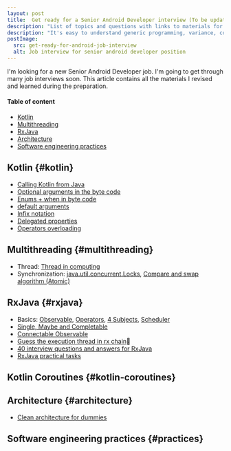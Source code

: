 ```yaml
---
layout: post
title:  Get ready for a Senior Android Developer interview (To be updated)
description: "List of topics and questions with links to materials for Senior Android Developer position interview"
description: "It's easy to understand generic programming, variance, covariance, contravariance by simple examples."
postImage:
  src: get-ready-for-android-job-interview
  alt: Job interview for senior android developer position
---
```


I'm looking for a new Senior Android Developer job.
I'm going to get through many job interviews soon.
This article contains all the materials I revised and learned during the preparation.

#### Table of content

* [Kotlin](#kotlin)
* [Multithreading](#multithreading)
* [RxJava](#rxjava)
* [Architecture](#architecture)
* [Software engineering practices](#practices)


## Kotlin {#kotlin}

* [Calling Kotlin from Java](https://kotlinlang.org/docs/java-to-kotlin-interop.html#package-level-functions)
* [Optional arguments in the byte code](https://twitter.com/VysotskiVadim/status/1394296768368680967)
* [Enums + when in byte code](https://medium.com/androiddevelopers/when-using-enums-and-r8-3f8f314c0a13)
* [default arguments](https://medium.com/androiddevelopers/dont-argue-with-default-arguments-2245b2c752c)
* [Infix notation](https://reedonline.atlassian.net/browse/MOBP-2705)
* [Delegated properties](https://kotlinlang.org/docs/delegated-properties.html)
* [Operators overloading](https://kotlinlang.org/docs/operator-overloading.html)

## Multithreading {#multithreading}

* Thread: [Thread in computing](https://en.wikipedia.org/wiki/Thread_(computing))
* Synchronization: 
[java.util.concurrent.Locks](https://www.baeldung.com/java-concurrent-locks),
[Compare and swap algorithm (Atomic)](https://howtodoinjava.com/java/multi-threading/compare-and-swap-cas-algorithm/)

## RxJava {#rxjava}

* Basics: [Observable](http://reactivex.io/documentation/observable.html),
[Operators](http://reactivex.io/documentation/operators.html),
[4 Subjects](http://reactivex.io/documentation/subject.html),
[Scheduler](http://reactivex.io/documentation/scheduler.html)
* [Single, Maybe and Completable](https://medium.com/tompee/rxjava-ninja-single-maybe-and-completable-b5907dddc5e4)
* [Connectable Observable](http://introtorx.com/Content/v1.0.10621.0/14_HotAndColdObservables.html#PublishAndConnect)
* [Guess the execution thread in rx chain](https://lorentzos.com/i-bet-your-rxjava-is-on-the-wrong-thread-ae02e66a3eac)🤯
* [40 interview questions and answers for RxJava](https://www.veskoiliev.com/40-rxjava-interview-questions-and-answers/)
* [RxJava practical tasks](https://github.com/vanniktech/RxRiddles)

## Kotlin Coroutines {#kotlin-coroutines}

## Architecture {#architecture}

* [Clean architecture for dummies](https://medium.com/codex/clean-architecture-for-dummies-df6561d42c94)

## Software engineering practices {#practices}
